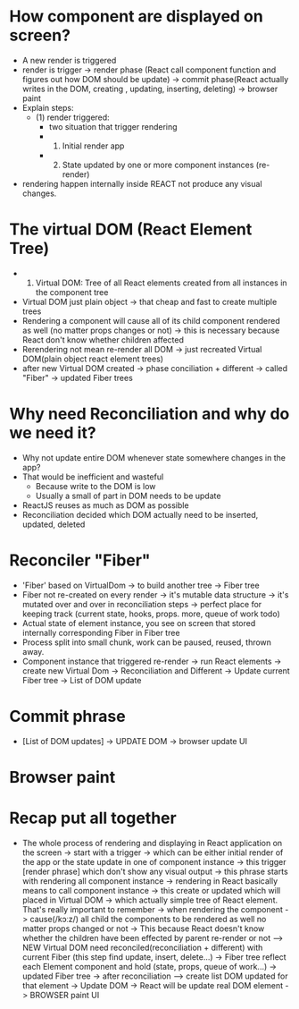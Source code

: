 # How component are displayed on screen?
- A new render is triggered
- render is trigger -> render phase (React call component function and figures out how DOM should be update) -> commit phase(React actually writes in the DOM, creating , updating, inserting, deleting) -> browser paint
- Explain steps:
    - (1) render triggered:
        - two situation that trigger rendering
        - 1. Initial render app
        - 2. State updated by one or more component instances (re-render)
- rendering happen internally inside REACT not produce any visual changes.
# The virtual DOM (React Element Tree)
- 1. Virtual DOM: Tree of all React elements created from all instances in the component tree
- Virtual DOM just plain object -> that cheap and fast to create multiple trees
- Rendering a component will cause all of its child component rendered as well (no matter props changes or not) -> this is necessary because React don't know whether children  affected
- Rerendering not mean re-render all DOM -> just recreated Virtual DOM(plain object react element trees)
- after new Virtual DOM created -> phase conciliation + different -> called "Fiber" -> updated Fiber trees

# Why need Reconciliation and why do we need it?
- Why not update entire DOM whenever state somewhere changes in the app?
- That would be inefficient and wasteful
    - Because write to the DOM is low
    - Usually a small of part in DOM needs to be update
- ReactJS reuses as much as DOM as possible
- Reconciliation decided which DOM actually need to be inserted, updated, deleted

# Reconciler "Fiber"
- 'Fiber' based on VirtualDom -> to build another tree -> Fiber tree
- Fiber not re-created on every render -> it's mutable data structure -> it's mutated over and over in reconciliation steps -> perfect place for keeping track (current state, hooks, props. more, queue of work todo)
- Actual state of element instance, you see on screen that stored internally corresponding Fiber in Fiber tree
- Process split into small chunk, work can be paused, reused, thrown away.
- Component instance that triggered re-render -> run React elements -> create new Virtual Dom -> Reconciliation and Different -> Update current Fiber tree -> List of DOM update

# Commit phrase
- [List of DOM updates] -> UPDATE DOM -> browser update UI
# Browser paint
# Recap put all together
- The whole process of rendering and displaying in React application on the screen -> start with a trigger -> which can be either initial render of the app or the state update in one of component instance -> this trigger [render phrase] which don't show any visual output -> this phrase starts with rendering all component instance -> rendering in React basically means to call component instance -> this create or updated which will placed in Virtual DOM -> which actually simple tree of React element. That's really important to remember -> when rendering the component -> cause(/kɔːz/) all child the components to be rendered as well no matter props changed or not -> This because React doesn't know whether the children have been effected by parent re-render or not --> NEW Virtual DOM need reconciled(reconciliation + different) with current Fiber (this step find update, insert, delete...) -> Fiber tree reflect each Element component and hold (state, props, queue of work...) -> updated Fiber tree -> after reconciliation --> create list DOM updated for that element -> Update DOM -> React will be update real DOM element -> BROWSER paint UI